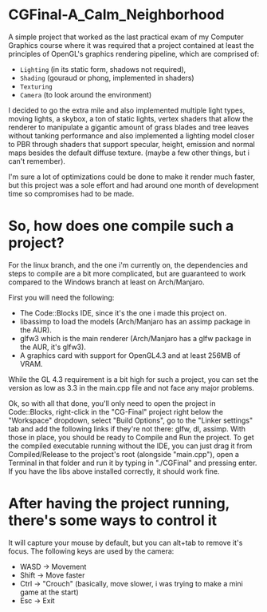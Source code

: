 # CGFinal-A_Calm_Neighborhood

A simple project that worked as the last practical exam of my Computer Graphics course 
where it was required that a project contained at least the principles of OpenGL's graphics rendering pipeline,
which are comprised of: 
* `Lighting` (in its static form, shadows not required),
* `Shading` (gouraud or phong, implemented in shaders)
* `Texturing`
* `Camera` (to look around the environment)

 
I decided to go the extra mile and also implemented multiple light types,
moving lights, a skybox, a ton of static lights, vertex shaders that allow
the renderer to manipulate a gigantic amount of grass blades and tree leaves
without tanking performance and also implemented a lighting model closer to PBR
through shaders that support specular, height, emission and normal maps besides
the default diffuse texture. (maybe a few other things, but i can't remember).


I'm sure a lot of optimizations could be done to make it render much faster,
but this project was a sole effort and had around one month of development time
so compromises had to be made.

# So, how does one compile such a project?

For the linux branch, and the one i'm currently on, the dependencies and steps to compile are a bit more complicated, but
are guaranteed to work compared to the Windows branch at least on Arch/Manjaro.

First you will need the following:

* The Code::Blocks IDE, since it's the one i made this project on.
* libassimp to load the models (Arch/Manjaro has an assimp package in the AUR).
* glfw3 which is the main renderer (Arch/Manjaro has a glfw package in the AUR, it's glfw3).
* A graphics card with support for OpenGL4.3 and at least 256MB of VRAM.

While the GL 4.3 requirement is a bit high for such a project, you can set the version as low as 3.3 in the main.cpp file and 
not face any major problems.

Ok, so with all that done, you'll only need to open the project in Code::Blocks, right-click in the "CG-Final" project right
below the "Workspace" dropdown, select "Build Options", go to the "Linker settings" tab and add the following links if they're
not there: glfw, dl, assimp. With those in place, you should be ready to Compile and Run the project. To get the compiled 
executable running without the IDE, you can just drag it from Compiled/Release to the project's root (alongside "main.cpp"),
open a Terminal in that folder and run it by typing in "./CGFinal" and pressing enter. If you have the libs above installed
correctly, it should work fine.

# After having the project running, there's some ways to control it

It will capture your mouse by default, but you can alt+tab to remove it's focus. The following keys are used by the camera:

* WASD -> Movement
* Shift -> Move faster
* Ctrl -> "Crouch" (basically, move slower, i was trying to make a mini game at the start)
* Esc -> Exit
